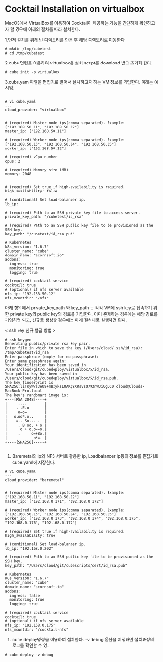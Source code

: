 # Cocktail Installation on virtualbox

MacOS에서 VirtualBox를 이용하여 Cocktail이 제공하는 기능을 간단하게 확인하고자 할 경우에 아래의 절차를 따라 설치한다.

1.먼저 설치를 위해 빈 디렉토리를 만든 후 해당 디렉토리로 이동한다

```
# mkdir /tmp/cubetest
# cd /tmp/cubetest
```

2.cube 명령을 이용하여 virtualbox용 설치 script를 download 받고 초기화 한다.

```
# cube init -p virtualbox
```

3.cube.yam 파일을 편집기로 열어서 설치하고자 하는 VM 정보를 기입한다. 아래는 예시임.

```

# vi cube.yaml
---
cloud_provider: "virtualbox"


# (required) Master node ips(comma separated). Example: ["192.168.50.11", "192.168.50.12"]
master_ip: ["192.168.50.11"]

# (required) Worker node ips(comma separated). Example: ["192.168.50.13", "192.168.50.14", "192.168.50.15"]
worker_ip: ["192.168.50.12"]

# (required) vCpu number
cpus: 2

# (required) Memory size (MB)
memory: 2048


# (required) Set true if high-availability is required.
high_availability: false

# (conditional) Set load-balancer ip.
lb_ip:

# (required) Path to an SSH private key file to access server.
private_key_path: "/cubetest/id_rsa"

# (required) Path to an SSH public key file to be provisioned as the SSH key.
key_path: "/cubetest/id_rsa.pub"

# Kubernetes
k8s_version: "1.6.7"
cluster_name: "cube"
domain_name: "acornsoft.io"
addons:
  ingress: true
  monitoring: true
  logging: true

# (required) cocktail service
cocktail: true
# (optional) if nfs server available
nfs_ip: "192.168.50.12"
nfs_mountdir: "/nfs"
```



아래 항목에서 private\_key\_path  와 key\_path 는 각각 VM에 ssh key로 접속하기 위한 private key와 public key의 경로를 기입한다. 이미 존재하는 경우에는 해당 경로를 기입하면 되고, 신규로 생성할 경우에는 아래 절차대로 실행하면 된다.

&lt; ssh key 신규 발급 방법 &gt;

```
# ssh-keygen
Generating public/private rsa key pair.
Enter file in which to save the key (/Users/cloud/.ssh/id_rsa): /tmp/cubetest/id_rsa
Enter passphrase (empty for no passphrase):
Enter same passphrase again:
Your identification has been saved in /Users/cloud/git/cubedeploy/virtualbox/5/id_rsa.
Your public key has been saved in /Users/cloud/git/cubedeploy/virtualbox/5/id_rsa.pub.
The key fingerprint is:
SHA256:liTKyW/l3eU9+mBzyksL0AKpYXRsvsQ793nWJiUgJC0 cloud@Clouds-MacBook-Pro.local
The key's randomart image is:
+---[RSA 2048]----+
|     ....        |
|    . .E.o       |
|     o=o=        |
|   o.oo*.o..     |
|    =.. So... .  |
|     . B oo. + o |
|      o + o.o==o.|
|     .     o=+Bo.|
|            o*=. |
+----[SHA256]-----+
```



```

```

1. Baremetal의 ip와 NFS 서버로 활용한 ip, Loadbalancer ip등의 정보를 편집기로 cube.yaml에 저장한다.

```
# vi cube.yaml
---
cloud_provider: "baremetal"


# (required) Master node ips(comma separated). Example: ["192.168.50.11", "192.168.50.12"]
master_ip: ["192.168.0.171", "192.168.0.172"]

# (required) Worker node ips(comma separated). Example: ["192.168.50.13", "192.168.50.14", "192.168.50.15"]
worker_ip: ["192.168.0.173", "192.168.0.174", "192.168.0.175", "192.168.0.176", "192.168.0.177"]

# (required) Set true if high-availability is required.
high_availability: true

# (conditional) Set load-balancer ip.
lb_ip: "192.168.0.202"

# (required) Path to an SSH public key file to be provisioned as the SSH key.
key_path: "/Users/cloud/git/cubescripts/cert/id_rsa.pub"

# Kubernetes
k8s_version: "1.6.7"
cluster_name: "cube"
domain_name: "acornsoft.io"
addons:
  ingress: false
  monitoring: true
  logging: true

# (required) cocktail service
cocktail: true
# (optional) if nfs server available
nfs_ip: "192.168.0.175"
nfs_mountdir: "/cocktail-nfs"
```

1. cube deploy명령을 이용하여 설치한다.  -v debug 옵션을 지정하면 설치과정의 로그를 확인할 수 있.

```
# cube deploy -v debug
```



